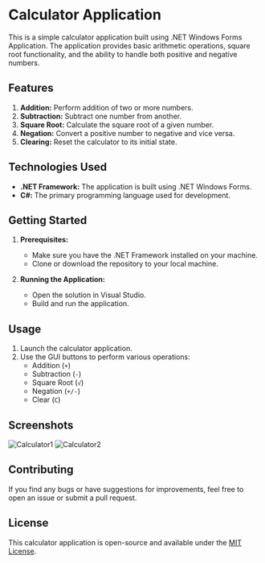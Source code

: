 # Calculator Application

This is a simple calculator application built using .NET Windows Forms Application. The application provides basic arithmetic operations, square root functionality, and the ability to handle both positive and negative numbers.

## Features

1. **Addition:** Perform addition of two or more numbers.
2. **Subtraction:** Subtract one number from another.
3. **Square Root:** Calculate the square root of a given number.
4. **Negation:** Convert a positive number to negative and vice versa.
5. **Clearing:** Reset the calculator to its initial state.

## Technologies Used

- **.NET Framework:** The application is built using .NET Windows Forms.
- **C#:** The primary programming language used for development.

## Getting Started

1. **Prerequisites:**
   - Make sure you have the .NET Framework installed on your machine.
   - Clone or download the repository to your local machine.

2. **Running the Application:**
   - Open the solution in Visual Studio.
   - Build and run the application.

## Usage

1. Launch the calculator application.
2. Use the GUI buttons to perform various operations:
   - Addition (`+`)
   - Subtraction (`-`)
   - Square Root (`√`)
   - Negation (`+/-`)
   - Clear (`C`)

## Screenshots
![Calculator1](https://raw.githubusercontent.com/your-username/your-repository/main/images/Calculator1.png)
![Calculator2](https://raw.githubusercontent.com/your-username/your-repository/main/images/Calculator2.png)



## Contributing

If you find any bugs or have suggestions for improvements, feel free to open an issue or submit a pull request.

## License

This calculator application is open-source and available under the [MIT License](LICENSE).
